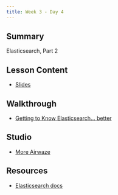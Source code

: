 ```yaml
---
title: Week 3 - Day 4
---
```


## Summary

Elasticsearch, Part 2

## Lesson Content

- [Slides](https://education.launchcode.org/gis-devops-slides/week03/elasticsearch2.html)

## Walkthrough

- [Getting to Know Elasticsearch... better](../../walkthroughs/elasticsearch2)

## Studio

- [More Airwaze](../../studios/elasticsearch2)

## Resources

- [Elasticsearch docs](https://www.elastic.co/guide/en/elasticsearch/reference/current/index.html)

